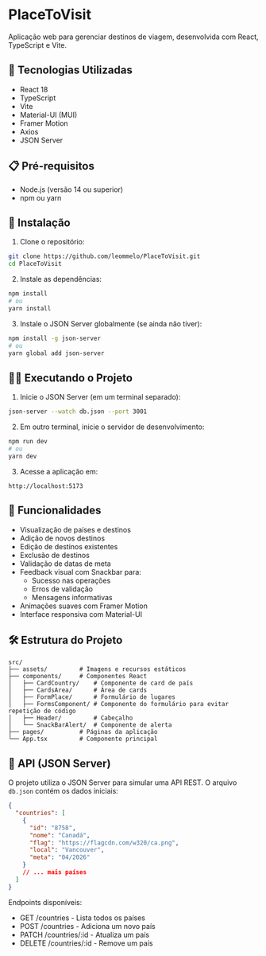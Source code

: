# PlaceToVisit

Aplicação web para gerenciar destinos de viagem, desenvolvida com React, TypeScript e Vite.

## 🚀 Tecnologias Utilizadas

- React 18
- TypeScript
- Vite
- Material-UI (MUI)
- Framer Motion
- Axios
- JSON Server

## 📋 Pré-requisitos

- Node.js (versão 14 ou superior)
- npm ou yarn

## 🔧 Instalação

1. Clone o repositório:
```bash
git clone https://github.com/leommelo/PlaceToVisit.git
cd PlaceToVisit
```

2. Instale as dependências:
```bash
npm install
# ou
yarn install
```

3. Instale o JSON Server globalmente (se ainda não tiver):
```bash
npm install -g json-server
# ou
yarn global add json-server
```

## 🏃‍♂️ Executando o Projeto

1. Inicie o JSON Server (em um terminal separado):
```bash
json-server --watch db.json --port 3001
```

2. Em outro terminal, inicie o servidor de desenvolvimento:
```bash
npm run dev
# ou
yarn dev
```

3. Acesse a aplicação em:
```
http://localhost:5173
```

## 📝 Funcionalidades

- Visualização de países e destinos
- Adição de novos destinos
- Edição de destinos existentes
- Exclusão de destinos
- Validação de datas de meta
- Feedback visual com Snackbar para:
  - Sucesso nas operações
  - Erros de validação
  - Mensagens informativas
- Animações suaves com Framer Motion
- Interface responsiva com Material-UI

## 🛠 Estrutura do Projeto

```
src/
├── assets/         # Imagens e recursos estáticos
├── components/     # Componentes React
│   ├── CardCountry/    # Componente de card de país
│   ├── CardsArea/      # Área de cards
│   ├── FormPlace/      # Formulário de lugares
│   ├── FormsComponent/ # Componente do formulário para evitar repetição de código
│   ├── Header/         # Cabeçalho
│   └── SnackBarAlert/  # Componente de alerta
├── pages/          # Páginas da aplicação
└── App.tsx         # Componente principal
```

## 🔄 API (JSON Server)

O projeto utiliza o JSON Server para simular uma API REST. O arquivo `db.json` contém os dados iniciais:

```json
{
  "countries": [
    {
      "id": "8758",
      "nome": "Canadá",
      "flag": "https://flagcdn.com/w320/ca.png",
      "local": "Vancouver",
      "meta": "04/2026"
    }
    // ... mais países
  ]
}
```

Endpoints disponíveis:
- GET /countries - Lista todos os países
- POST /countries - Adiciona um novo país
- PATCH /countries/:id - Atualiza um país
- DELETE /countries/:id - Remove um país
